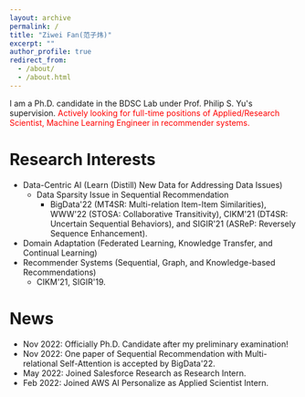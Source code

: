 ```yaml
---
layout: archive
permalink: /
title: "Ziwei Fan(范子炜)"
excerpt: ""
author_profile: true
redirect_from: 
  - /about/
  - /about.html
---
```



<!-- # About Me -->
I am a Ph.D. candidate in the BDSC Lab under Prof. Philip S. Yu's supervision. 
<span style="color:red">Actively looking for full-time positions of Applied/Research Scientist, Machine Learning Engineer in recommender systems.</span>

# Research Interests
* Data-Centric AI (Learn (Distill) New Data for Addressing Data Issues)
	* Data Sparsity Issue in Sequential Recommendation
		* BigData'22 (MT4SR: Multi-relation Item-Item Similarities), WWW'22 (STOSA: Collaborative Transitivity), CIKM'21 (DT4SR: Uncertain Sequential Behaviors), and SIGIR'21 (ASReP: Reversely Sequence Enhancement).
* Domain Adaptation (Federated Learning, Knowledge Transfer, and Continual Learning)
* Recommender Systems (Sequential, Graph, and Knowledge-based Recommendations)
	* CIKM'21, SIGIR'19.


# News
* Nov 2022: Officially Ph.D. Candidate after my preliminary examination!
* Nov 2022: One paper of Sequential Recommendation with Multi-relational Self-Attention is accepted by BigData'22.
* May 2022: Joined Salesforce Research as Research Intern.
* Feb 2022: Joined AWS AI Personalize as Applied Scientist Intern.

